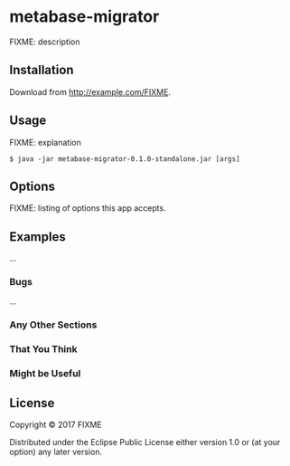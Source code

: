 # metabase-migrator

FIXME: description

## Installation

Download from http://example.com/FIXME.

## Usage

FIXME: explanation

    $ java -jar metabase-migrator-0.1.0-standalone.jar [args]

## Options

FIXME: listing of options this app accepts.

## Examples

...

### Bugs

...

### Any Other Sections
### That You Think
### Might be Useful

## License

Copyright © 2017 FIXME

Distributed under the Eclipse Public License either version 1.0 or (at
your option) any later version.
